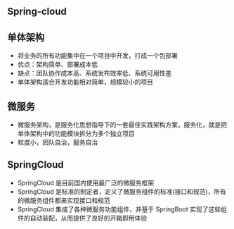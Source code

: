 ## Spring-cloud

## 单体架构
* 将业务的所有功能集中在一个项目中开发，打成一个包部署
* 优点：架构简单、部署成本低
* 缺点：团队协作成本高、系统发布效率低、系统可用性差
* 单体架构适合开发功能相对简单，规模较小的项目

## 微服务
* 微服务架构，是服务化思想指导下的一套最佳实践架构方案。服务化，就是把单体架构中的功能模块拆分为多个独立项目
* 粒度小，团队自治，服务自治

## SpringCloud
* SpringCloud 是目前国内使用最广泛的微服务框架
* SpringCloud 是标准的制定者，定义了微服务组件的标准(接口和规范)，所有的微服务组件都来实现接口和规范
* SpringCloud 集成了各种微服务功能组件，并基于 SpringBoot 实现了这些组件的自动装配，从而提供了良好的开箱即用体验